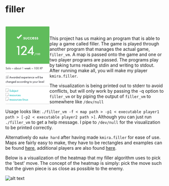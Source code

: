 # filler

<br>
<img align="left" height="250" src="https://github.com/42kmira/ft_filler/blob/master/resources/Untitled.png" />
<br>

This project has us making an program that is able to play a game called filler. The game is played through another program
that manages the actual game, ```filler_vm```. A map is passed onto the game and one or two player programs are passed. The programs play by taking turns reading stdin and writing to stdout. After running make all, you will make my player ```kmira.filler```.

The visualization is being printed out to stderr to avoid conflicts, but will only work by passing the -q option to ```filler_vm``` or by piping the output of ```filler_vm``` to somewhere like ```/dev/null```

Usage looks like: ```./filler_vm -f < map path > -p1 < executable player1 path > [-p2 < executable player2 path >]```. Although you can just run ```./filler_vm``` to get a help message. I pipe to ```/dev/null``` for the visualization to be printed correctly.

Alternatively do ```make hard``` after having made ```kmira.filler``` for ease of use. Maps are fairly easy to make, they have to be rectangles and examples can be found [here](https://github.com/42kmira/ft_filler/tree/master/resources/maps), additional players are also found [here](https://github.com/42kmira/ft_filler/tree/master/resources/players).

Below is a visualization of the heatmap that my filler algorithm uses to pick the 'best' move. The concept of the heatmap
is simply: pick the move such that the given piece is as close as possible to the enemy.

![alt text](https://github.com/MrColour/filler/blob/master/resources/heatmap.gif)
